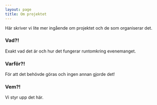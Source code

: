 ```yaml
---
layout: page
title: Om projektet
---
```


Här skriver vi lite mer ingående om projektet och de som organiserar det.

### Vad?!

Exakt vad det är och hur det fungerar runtomkring evenemanget.

### Varför?!

För att det behövde göras och ingen annan gjorde det!

### Vem?!

Vi styr upp det här.

